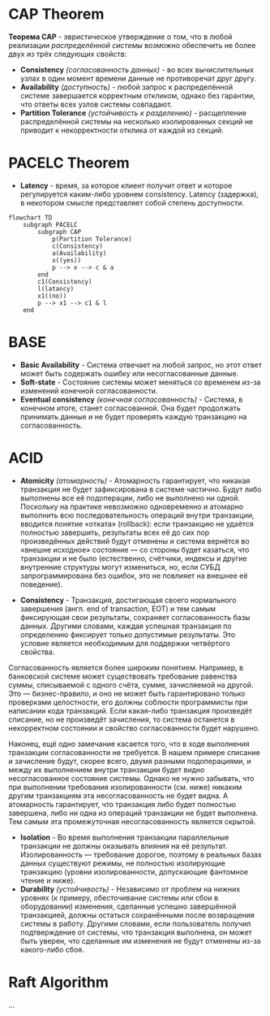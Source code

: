 
# CAP Theorem

**Теорема CAP** - эвристическое утверждение о том, что в любой реализации *распределённой системы* возможно обеспечить не более двух из трёх следующих свойств:

- **Consistency** *(согласованность данных)* - во всех вычислительных узлах в один момент времени данные не противоречат друг другу.
- **Availability** *(доступность)* - любой запрос к распределённой системе завершается корректным откликом, однако без гарантии, что ответы всех узлов системы совпадают.
- **Partition Tolerance** *(устойчивость к разделению)* - расщепление распределённой системы на несколько изолированных секций не приводит к некорректности отклика от каждой из секций.

# PACELC Theorem

- **Latency** - время, за которое клиент получит ответ и которое регулируется каким-либо уровнем consistency. Latency (задержка), в некотором смысле представляет собой степень доступности.

```mermaid
flowchart TD
	subgraph PACELC
		subgraph CAP
			p(Partition Tolerance)
			c(Consistency)
			a(Availability)
			x((yes))
			p --> x --> c & a
		end
		c1(Consistency)
		l(latancy)
		x1((no))
		p --> x1 --> c1 & l
	end
```

# BASE

- **Basic Availability** - Система отвечает на любой запрос, но этот ответ может быть содержать ошибку или несогласованные данные.
- **Soft-state** - Состояние системы может меняться со временем из-за изменений конечной согласованности.
- **Eventual consistency** *(конечная согласованность)* - Система, в конечном итоге, станет согласованной. Она будет продолжать принимать данные и не будет проверять каждую транзакцию на согласованность.

# ACID
- **Atomicity** *(атомарность)* - Атомарность гарантирует, что никакая транзакция не будет зафиксирована в системе частично. Будут либо выполнены все её подоперации, либо не выполнено ни одной. Поскольку на практике невозможно одновременно и атомарно выполнить всю последовательность операций внутри транзакции, вводится понятие «отката» (rollback): если транзакцию не удаётся полностью завершить, результаты всех её до сих пор произведённых действий будут отменены и система вернётся во «внешне исходное» состояние — со стороны будет казаться, что транзакции и не было (естественно, счётчики, индексы и другие внутренние структуры могут измениться, но, если СУБД запрограммирована без ошибок, это не повлияет на внешнее её поведение).


- **Consistency** - Транзакция, достигающая своего нормального завершения (англ. end of transaction, EOT) и тем самым фиксирующая свои результаты, сохраняет согласованность базы данных. Другими словами, каждая успешная транзакция по определению фиксирует только допустимые результаты. Это условие является необходимым для поддержки четвёртого свойства.

Согласованность является более широким понятием. Например, в банковской системе может существовать требование равенства суммы, списываемой с одного счёта, сумме, зачисляемой на другой. Это — бизнес-правило, и оно не может быть гарантировано только проверками целостности, его должны соблюсти программисты при написании кода транзакций. Если какая-либо транзакция произведёт списание, но не произведёт зачисления, то система останется в некорректном состоянии и свойство согласованности будет нарушено.

Наконец, ещё одно замечание касается того, что в ходе выполнения транзакции согласованности не требуется. В нашем примере списание и зачисление будут, скорее всего, двумя разными подоперациями, и между их выполнением внутри транзакции будет видно несогласованное состояние системы. Однако не нужно забывать, что при выполнении требования изолированности (см. ниже) никаким другим транзакциям эта несогласованность не будет видна. А атомарность гарантирует, что транзакция либо будет полностью завершена, либо ни одна из операций транзакции не будет выполнена. Тем самым эта промежуточная несогласованность является скрытой.


- **Isolation** - Во время выполнения транзакции параллельные транзакции не должны оказывать влияния на её результат. Изолированность — требование дорогое, поэтому в реальных базах данных существуют режимы, не полностью изолирующие транзакцию (уровни изолированности, допускающие фантомное чтение и ниже).
- **Durability** *(устойчивость)* - Независимо от проблем на нижних уровнях (к примеру, обесточивание системы или сбои в оборудовании) изменения, сделанные успешно завершённой транзакцией, должны остаться сохранёнными после возвращения системы в работу. Другими словами, если пользователь получил подтверждение от системы, что транзакция выполнена, он может быть уверен, что сделанные им изменения не будут отменены из-за какого-либо сбоя.


# Raft Algorithm
...